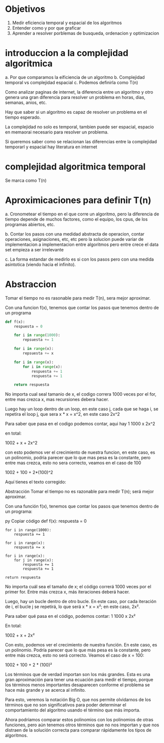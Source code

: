 # Objetivos

1. Medir eficiencia temporal y espacial de los algoritmos
2. Entender como y por que graficar
3. Aprender a resolver porblemas de busqueda, ordenacion y optimizacion

# introduccion a la complejidad algoritmica

a. Por que comparamos la eificiencia de un algoritmo
b. Complejidad temporal vs complejidad espacial
c. Podemos definirla como T(n)

Como analizar paginas de internet, la diferencia entre un algoritmo y otro genera una gran diferencia
para resolver un problema en horas, dias, semanas, anios, etc.

Hay que saber si un algoritmo es capaz de resolver un problema en el tiempo esperado.

La complejidad no solo es temporal, tambien puede ser espacial, espacio en memaorai necesario para resolver un
problema.

Si queremos saber como se relacionan las diferencias entre la complejidad temporarl y espacial
hay literatura en internet

# complejidad algoritmica temporal

Se marca como T(n)

# Aproximicaciones para definir T(n)

a. Cronometear el tiempo en el que corre un algoritmo, pero la diferencia de tiempo depende de muchos factores, como el equipo, los cpus, de los programas abiertos, etc.

b. Contar los pasos con una medidad abstracta de operacion, contar operaciones, asignaciones, etc, etc pero la solucion puede variar de implementacion a implementacion entre algoritmos pero entre crece el data set empieza a ser irrelevante

c. La forma estandar de medirlo es si con los pasos pero con una medida asintotica (viendo hacia el infinito).

# Abstraccion

Tomar el tiempo no es rasonable para medir T(n), sera mejor aproximar.

Con una funcion f(x), tenemos que contar los pasos que tenemos dentro de un programa

```py
def f(x):
    respuesta = 0

    for i in range(1000):
        repsuesta += 1

    for i in range(x):
        repsuesta += x

    for i in range(x):
        for i in range(x):
            respuesta += 1
            respuesta += 1

    return respuesta
```

No importa cual seal tamanio de x, el codigo correra 1000 veces por el for, entre mas crezca x, mas recursiones debera hacer.

Luego hay un loop dentro de un loop, en este caso j, cada que se haga i, se repetira el loop j, que sera x \* x = x^2, en este caso 2x^2

Para saber que pasa en el codigo podemos contar, aqui hay
1
1000
x
2x^2

en total:

1002 + x + 2x^2

con esto podemos ver el crecimiento de nuestra funcion, en este caso, es un polinomio, podria parecer que lo que mas pesa es la constante, pero entre mas crezca, esto no sera correcto, veamos en el caso de 100

1002 + 100 + 2\*(100)^2

Aquí tienes el texto corregido:

Abstracción
Tomar el tiempo no es razonable para medir T(n); será mejor aproximar.

Con una función f(x), tenemos que contar los pasos que tenemos dentro de un programa:

py
Copiar código
def f(x):
respuesta = 0

    for i in range(1000):
        respuesta += 1

    for i in range(x):
        respuesta += x

    for i in range(x):
        for j in range(x):
            respuesta += 1
            respuesta += 1

    return respuesta

No importa cuál sea el tamaño de x; el código correrá 1000 veces por el primer for. Entre más crezca x, más iteraciones deberá hacer.

Luego, hay un bucle dentro de otro bucle. En este caso, por cada iteración de i, el bucle j se repetirá, lo que será x \* x = x²; en este caso, 2x².

Para saber qué pasa en el código, podemos contar: 1 1000 x 2x²

En total:

1002 + x + 2x²

Con esto, podemos ver el crecimiento de nuestra función. En este caso, es un polinomio. Podría parecer que lo que más pesa es la constante, pero entre más crezca, esto no será correcto. Veamos el caso de x = 100:

1002 + 100 + 2 \* (100)²

Los términos que de verdad importan son los más grandes. Esta es una gran aproximación para tener una ecuación para medir el tiempo, porque los términos menos importantes desaparecen conforme el problema se hace más grande y se acerca al infinito.

Para esto, veremos la notación Big O, que nos permite olvidarnos de los términos que no son significativos para poder determinar el comportamiento del algoritmo usando el término que más importa.

Ahora podríamos comparar estos polinomios con los polinomios de otras funciones, pero aún tenemos otros términos que no nos importan y que nos distraen de la solución correcta para comparar rápidamente los tipos de algoritmos.
